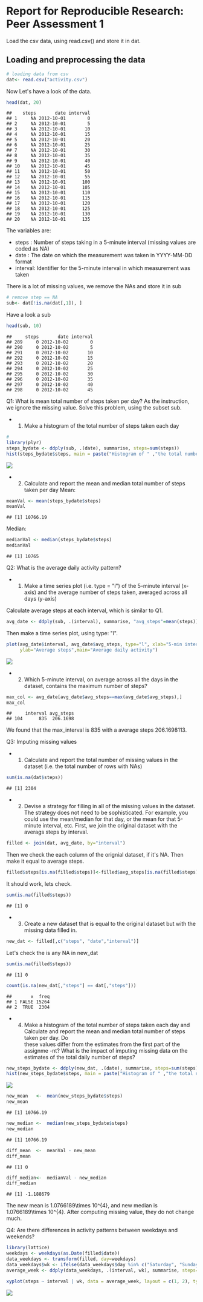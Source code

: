 # Report for Reproducible Research: Peer Assessment 1
Load the csv data, using read.csv() and store it in dat.
## Loading and preprocessing the data

```r
# loading data from csv
dat<- read.csv("activity.csv")
```
Now Let's have a look of the data.

```r
head(dat, 20)
```

```
##    steps       date interval
## 1     NA 2012-10-01        0
## 2     NA 2012-10-01        5
## 3     NA 2012-10-01       10
## 4     NA 2012-10-01       15
## 5     NA 2012-10-01       20
## 6     NA 2012-10-01       25
## 7     NA 2012-10-01       30
## 8     NA 2012-10-01       35
## 9     NA 2012-10-01       40
## 10    NA 2012-10-01       45
## 11    NA 2012-10-01       50
## 12    NA 2012-10-01       55
## 13    NA 2012-10-01      100
## 14    NA 2012-10-01      105
## 15    NA 2012-10-01      110
## 16    NA 2012-10-01      115
## 17    NA 2012-10-01      120
## 18    NA 2012-10-01      125
## 19    NA 2012-10-01      130
## 20    NA 2012-10-01      135
```
The variables are:
* steps   : Number of steps taking in a 5-minute interval (missing values are
            coded as NA)
* date    : The date on which the measurement was taken in YYYY-MM-DD format
* interval: Identifier for the 5-minute interval in which measurement was taken

There is a lot of missing values, we remove the NAs and store it in sub

```r
# remove step == NA
sub<- dat[!is.na(dat[,1]), ]
```

Have a look a sub

```r
head(sub, 10)
```

```
##     steps       date interval
## 289     0 2012-10-02        0
## 290     0 2012-10-02        5
## 291     0 2012-10-02       10
## 292     0 2012-10-02       15
## 293     0 2012-10-02       20
## 294     0 2012-10-02       25
## 295     0 2012-10-02       30
## 296     0 2012-10-02       35
## 297     0 2012-10-02       40
## 298     0 2012-10-02       45
```

Q1: What is mean total number of steps taken per day?
As the instruction, we ignore the missing value. Solve this problem, using 
the subset sub.
* 1. Make a histogram of the total number of steps taken each day

```r
#
library(plyr)
steps_bydate <- ddply(sub, .(date), summarise, steps=sum(steps))
hist(steps_bydate$steps, main = paste("Histogram of " ,"the total number of steps taken each day"), xlab="steps per day")
```

![](PA1_template_files/figure-html/unnamed-chunk-5-1.png) 

* 2. Calculate and report the mean and median total number of steps taken per     day
  Mean:

```r
meanVal <- mean(steps_bydate$steps)
meanVal
```

```
## [1] 10766.19
```
  Median: 

```r
medianVal <- median(steps_bydate$steps)
medianVal
```

```
## [1] 10765
```

Q2: What is the average daily activity pattern?
* 1. Make a time series plot (i.e. type = "l") of the 5-minute interval (x-axis)
     and the average number of steps taken, averaged across all days (y-axis)

Calculate average steps at each interval, which is similar to Q1.

```r
avg_date <- ddply(sub, .(interval), summarise, "avg_steps"=mean(steps))
```
Then make a time series plot, using type: "l". 

```r
plot(avg_date$interval, avg_date$avg_steps, type="l", xlab="5-min interval", 
     ylab="Average steps",main="Average daily activity")
```

![](PA1_template_files/figure-html/unnamed-chunk-9-1.png) 

* 2. Which 5-minute interval, on average across all the days in the dataset,
     contains the maximum number of steps?

```r
max_col <- avg_date[avg_date$avg_steps==max(avg_date$avg_steps),]
max_col
```

```
##     interval avg_steps
## 104      835  206.1698
```

We found that the max_interval is 835 with a average steps 206.1698113.

Q3: Imputing missing values
* 1. Calculate and report the total number of missing values in the dataset
     (i.e. the total number of rows with NAs)

```r
sum(is.na(dat$steps))
```

```
## [1] 2304
```
* 2. Devise a strategy for filling in all of the missing values in the dataset.     
     The strategy does not need to be sophisticated. For example, you could use 
     the mean/median for that day, or the mean for that 5-minute interval, etc.
First, we join the original dataset with the averags steps by interval.

```r
filled <- join(dat, avg_date, by="interval")
```
Then we check the each column of the orignial dataset, if it's NA. Then make it 
equal to average steps.

```r
filled$steps[is.na(filled$steps)]<-filled$avg_steps[is.na(filled$steps)]
```
It should work, lets check.

```r
sum(is.na(filled$steps))
```

```
## [1] 0
```
* 3. Create a new dataset that is equal to the original dataset but with the 
     missing data filled in.

```r
new_dat <- filled[,c("steps", "date","interval")]
```
Let's check the is any NA in new_dat

```r
sum(is.na(filled$steps))
```

```
## [1] 0
```

```r
count(is.na(new_dat[,"steps"] == dat[,"steps"]))
```

```
##       x  freq
## 1 FALSE 15264
## 2  TRUE  2304
```
* 4. Make a histogram of the total number of steps taken each day and Calculate 
     and report the mean and median total number of steps taken per day. Do   
     these values differ from the estimates from the first part of the assignme
     -nt? What is the impact of imputing missing data on the estimates of the
     total daily number of steps?

```r
new_steps_bydate <- ddply(new_dat, .(date), summarise, steps=sum(steps))
hist(new_steps_bydate$steps, main = paste("Histogram of " ,"the total number of steps taken each day without missing value"), xlab="steps per day")
```

![](PA1_template_files/figure-html/unnamed-chunk-17-1.png) 

```r
new_mean   <-  mean(new_steps_bydate$steps)
new_mean
```

```
## [1] 10766.19
```

```r
new_median <-  median(new_steps_bydate$steps)
new_median
```

```
## [1] 10766.19
```

```r
diff_mean  <-  meanVal - new_mean
diff_mean
```

```
## [1] 0
```

```r
diff_median<-  medianVal - new_median
diff_median
```

```
## [1] -1.188679
```
The new mean is 1.0766189\times 10^{4}, and new median  is 1.0766189\times 10^{4}. After computing missing value, they do not change much.



Q4: Are there differences in activity patterns between weekdays and weekends?

```r
library(lattice)
weekdays <- weekdays(as.Date(filled$date))
data_weekdays <- transform(filled, day=weekdays)
data_weekdays$wk <- ifelse(data_weekdays$day %in% c("Saturday", "Sunday"),"weekend", "weekday")
average_week <- ddply(data_weekdays, .(interval, wk), summarise, steps=mean(steps))
```


```r
xyplot(steps ~ interval | wk, data = average_week, layout = c(1, 2), type="l")
```

![](PA1_template_files/figure-html/unnamed-chunk-19-1.png) 
```
